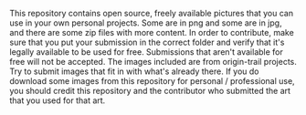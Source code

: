 This repository contains open source, freely available pictures that you can use in your own personal projects. Some are in png and some are in jpg, and there are some zip files with more content.
In order to contribute, make sure that you put your submission in the correct folder and verify that it's legally available to be used for free. Submissions that aren't available for free will not be accepted. 
The images included are from origin-trail projects. Try to submit images that fit in with what's already there. If you do download some images from this repository for personal / professional use, you should credit this repository and the contributor who submitted the art that you used for that art.
